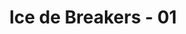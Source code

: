 ---
layout: videojs
title: Ice de Breakers - 01
description: >+
    Translated by @sasori39883522
lang: en
plink: https://hinatacampaign.github.io/ice-de-breakers-01.html
subtitles: 日向坂46ICE DE BREAKERSBREAK 01出会いの季節は氷でブレイクアイスボックス.en.vtt
video_url: http://www.youtube.com/watch?v=2_muefaHDOc
thumbnail: https://i.ytimg.com/vi/2_muefaHDOc/maxresdefault.jpg
related_links:
- path: /ice-de-breakers-op.html
  label: Intro
- path: /ice-de-breakers-02.html
  label: Episode 2
- path: /ice-de-breakers-03.html
  label: Episode 3
- path: /ice-de-breakers-04.html
  label: Episode 4
- path: /ice-de-breakers-05.html
  label: Episode 5
---